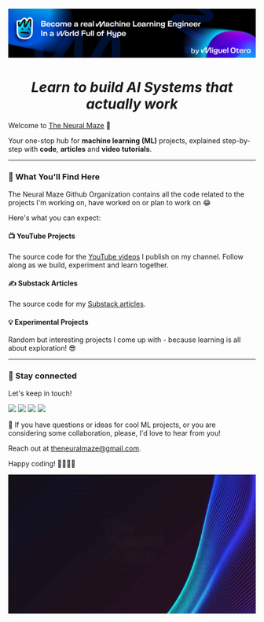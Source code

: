 ![alt text](./banner.jpg)

<h1 align="center">
  <em>Learn to build AI Systems that actually work</em>
</h1>

Welcome to [The Neural Maze](https://theneuralmaze.substack.com/) 👋

Your one-stop hub for **machine learning (ML)** projects, explained step-by-step with **code**, **articles** and **video tutorials**.

---

### 🎯 What You'll Find Here

The Neural Maze Github Organization contains all the code related to the projects I'm working on, have worked on or plan to work on 😂 

Here's what you can expect:

#### 📺 YouTube Projects

The source code for the [YouTube videos](https://www.youtube.com/@TheNeuralMaze) I publish on my channel. Follow along as we build, experiment and learn together.

#### ✍️ Substack Articles

The source code for my [Substack articles](https://theneuralmaze.substack.com/).

#### 💡 Experimental Projects

Random but interesting projects I come up with - because learning is all about exploration! 😎

---

### 🚀 Stay connected

Let's keep in touch!

[![](https://img.shields.io/static/v1?label&logo=substack&message=Newsletter&style=for-the-badge&color=black)](https://theneuralmaze.substack.com/)
[![](https://img.shields.io/static/v1?label&logo=linkedin&message=linkedin&style=for-the-badge&color=black)](https://www.linkedin.com/in/migueloteropedrido/)
[![](https://img.shields.io/static/v1?label&logo=x&message=Twitter&style=for-the-badge&color=black)](https://x.com/moteropedrido)
[![](https://img.shields.io/static/v1?label&logo=youtube&message=YouTube&style=for-the-badge&color=black)](https://www.youtube.com/@TheNeuralMaze)

💌 If you have questions or ideas for cool ML projects, or you are considering some collaboration, please, I'd love to hear from you! 

Reach out at theneuralmaze@gmail.com.

Happy coding! 👨‍💻👩‍💻

<p align="center">
  <img src="./intro_video.gif" alt="intro video">
</p>
